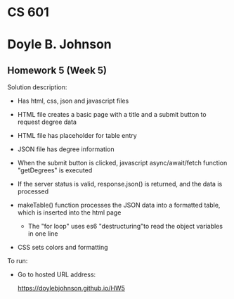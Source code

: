 # CS 601 

# Doyle B. Johnson

## Homework 5 (Week 5)

Solution description:

- Has html, css, json and javascript files
- HTML file creates a basic page with a title and a submit button to request degree data
- HTML file has placeholder for table entry
- JSON file has degree information
- When the submit button is clicked, javascript async/await/fetch function "getDegrees" is executed
- If the server status is valid, response.json() is returned, and the data is processed 
- makeTable() function processes the JSON data into a formatted table, which is inserted into the html page
  - The "for loop" uses es6 "destructuring"to read the object variables in one line

- CSS sets colors and formatting 

To run:

- Go to hosted URL address:

  https://doylebjohnson.github.io/HW5
